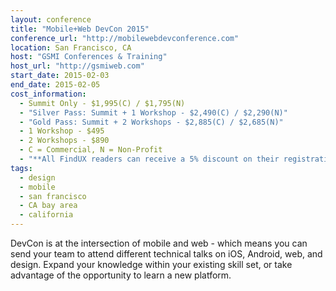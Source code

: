 ```yaml
---
layout: conference
title: "Mobile+Web DevCon 2015"
conference_url: "http://mobilewebdevconference.com"
location: San Francisco, CA
host: "GSMI Conferences & Training"
host_url: "http://gsmiweb.com"
start_date: 2015-02-03
end_date: 2015-02-05
cost_information:
  - Summit Only - $1,995(C) / $1,795(N)
  - "Silver Pass: Summit + 1 Workshop - $2,490(C) / $2,290(N)"
  - "Gold Pass: Summit + 2 Workshops - $2,885(C) / $2,685(N)"
  - 1 Workshop - $495
  - 2 Workshops - $890
  - C = Commercial, N = Non-Profit
  - "**All FindUX readers can receive a 5% discount on their registration with the discount code TDFINDUX5."
tags:
  - design
  - mobile
  - san francisco
  - CA bay area
  - california
---
```


DevCon is at the intersection of mobile and web - which means you can send your team to
attend different technical talks on iOS, Android, web, and design. Expand your knowledge
within your existing skill set, or take advantage of the opportunity to learn a new platform.